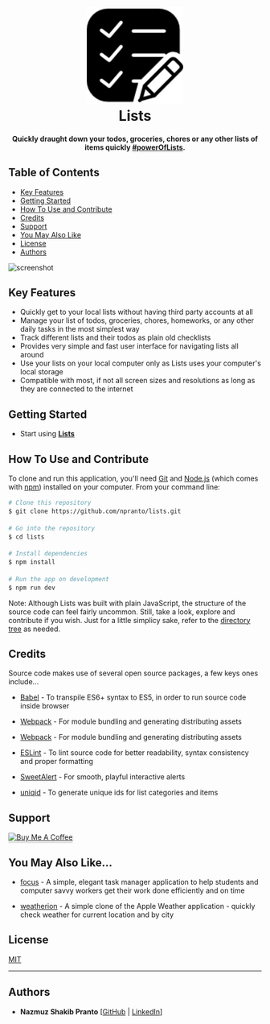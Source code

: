 <h1 align="center">
  <br>
  <a href="http://www.amitmerchant.com/electron-markdownify"><img src="./src/assets/favicons/android-icon-192x192.png" alt="Lists" width="192"></a>
  <br>
  Lists
  <br>
</h1>

<h4 align="center">Quickly draught down your todos, groceries, chores or any other lists of items quickly <a href="https://github.com/npranto/lists" target="_blank">#powerOfLists</a>.</h4>

## Table of Contents

* [Key Features](#documentation)
* [Getting Started](#getting-started)
* [How To Use and Contribute](#how-to-use-and-contribute)
* [Credits](#credits)
* [Support](#support)
* [You May Also Like](#you-may-also-like)
* [License](#license)
* [Authors](#authors)

![screenshot](https://media.giphy.com/media/3o6MbhbYBsqTrbP2qQ/giphy.gif)

## Key Features

* Quickly get to your local lists without having third party accounts at all
* Manage your list of todos, groceries, chores, homeworks, or any other daily tasks in the most simplest way
* Track different lists and their todos as plain old checklists
* Provides very simple and fast user interface for navigating lists all around
* Use your lists on your local computer only as Lists uses your computer's local storage 
* Compatible with most, if not all screen sizes and resolutions as long as they are connected to the internet

## Getting Started

* Start using [**Lists**](https://github.com/npranto/lists)

## How To Use and Contribute

To clone and run this application, you'll need [Git](https://git-scm.com) and [Node.js](https://nodejs.org/en/download/) (which comes with [npm](http://npmjs.com)) installed on your computer. From your command line:

```bash
# Clone this repository
$ git clone https://github.com/npranto/lists.git

# Go into the repository
$ cd lists

# Install dependencies
$ npm install

# Run the app on development
$ npm run dev
```

Note: Although Lists was built with plain JavaScript, the structure of the source code can feel fairly uncommon. Still, take a look, explore and contribute if you wish. Just for a little simplicy sake, refer to the [directory tree](#directory-tree) as needed. 

## Credits

Source code makes use of several open source packages, a few keys ones include...

- [Babel](https://babeljs.io/) - To transpile ES6+ syntax to ES5, in order to run source code inside browser
- [Webpack](https://webpack.js.org/) - For module bundling and generating distributing assets
- [Webpack](https://webpack.js.org/) - For module bundling and generating distributing assets

- [ESLint](https://eslint.org/) - To lint source code for better readability, syntax consistency and proper formatting
- [SweetAlert](https://sweetalert.js.org/) - For smooth, playful interactive alerts 
- [uniqid](https://www.npmjs.com/package/uniqid) - To generate unique ids for list categories and items

## Support

<a href="https://www.buymeacoffee.com/nsplovescoffee" target="_blank"><img src="https://www.buymeacoffee.com/assets/img/custom_images/purple_img.png" alt="Buy Me A Coffee" style="height: 41px !important;width: 174px !important;box-shadow: 0px 3px 2px 0px rgba(190, 190, 190, 0.5) !important;-webkit-box-shadow: 0px 3px 2px 0px rgba(190, 190, 190, 0.5) !important;" ></a>

## You May Also Like...

- [focus](https://github.com/npranto/focus) - A simple, elegant task manager application to help students and computer savvy workers get their work done efficiently and on time

- [weatherion](https://github.com/npranto/weatherion) - A simple clone of the Apple Weather application - quickly check weather for current location and by city

## License

[MIT](https://tldrlegal.com/license/mit-license)

---

## Authors

* **Nazmuz Shakib Pranto** [[GitHub](https://github.com/npranto) | [LinkedIn](https://www.linkedin.com/in/npranto/)]
